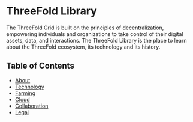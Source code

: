 <h1> ThreeFold Library </h1>

The ThreeFold Grid is built on the principles of decentralization, empowering individuals and organizations to take control of their digital assets, data, and interactions. The ThreeFold Library is the place to learn about the ThreeFold ecosystem, its technology and its history.

<h2>Table of Contents</h2>

- [About](../wiki/about.md)
- [Technology](../technology/technology_toc.md)
- [Farming](../wiki/tfgrid/farming/farming_toc.md)
- [Cloud](../wiki/cloudunits/cloudunits_toc.md)
- [Collaboration](../contribute/collaboration_toc.md)
- [Legal](../wiki/terms_conditions_all3.md)